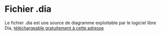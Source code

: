# Fichier .dia

Le fichier .dia est une source de diagramme exploitable par le logiciel libre Dia, 
[téléchargeable gratuitement à cette adresse](http://dia-installer.de/index.html.fr)
